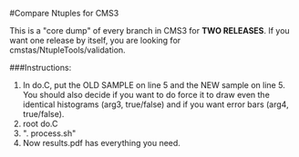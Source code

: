 #Compare Ntuples for CMS3

This is a "core dump" of every branch in CMS3 for **TWO RELEASES**.  If you want one release by itself, you are looking for cmstas/NtupleTools/validation.  

###Instructions:
1. In do.C, put the OLD SAMPLE on line 5 and the NEW sample on line 5.  You should also decide if you want to do force it to draw even the identical histograms (arg3, true/false) and if you want error bars (arg4, true/false).
2. root do.C
3. ". process.sh"
4.  Now results.pdf has everything you need.  
